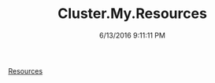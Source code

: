 ﻿---
title: Cluster.My.Resources
date: 6/13/2016 9:11:11 PM
---

[Resources](T-Cluster.My.Resources.Resources.html)
